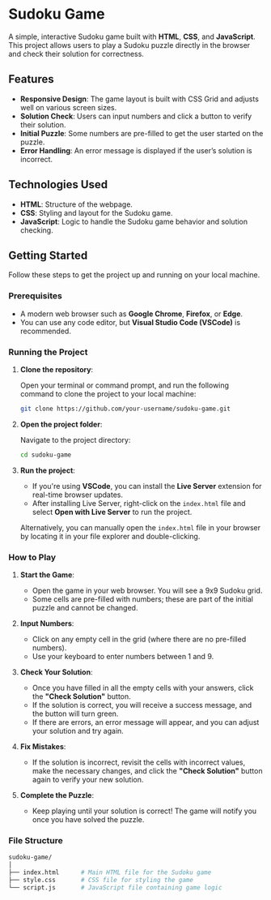 # Sudoku Game

A simple, interactive Sudoku game built with **HTML**, **CSS**, and **JavaScript**. This project allows users to play a Sudoku puzzle directly in the browser and check their solution for correctness.

## Features

- **Responsive Design**: The game layout is built with CSS Grid and adjusts well on various screen sizes.
- **Solution Check**: Users can input numbers and click a button to verify their solution.
- **Initial Puzzle**: Some numbers are pre-filled to get the user started on the puzzle.
- **Error Handling**: An error message is displayed if the user’s solution is incorrect.

## Technologies Used

- **HTML**: Structure of the webpage.
- **CSS**: Styling and layout for the Sudoku game.
- **JavaScript**: Logic to handle the Sudoku game behavior and solution checking.

## Getting Started

Follow these steps to get the project up and running on your local machine.

### Prerequisites

- A modern web browser such as **Google Chrome**, **Firefox**, or **Edge**.
- You can use any code editor, but **Visual Studio Code (VSCode)** is recommended.

### Running the Project

1. **Clone the repository**:

    Open your terminal or command prompt, and run the following command to clone the project to your local machine:

    ```bash
    git clone https://github.com/your-username/sudoku-game.git
    ```

2. **Open the project folder**:

    Navigate to the project directory:

    ```bash
    cd sudoku-game
    ```

3. **Run the project**:

    - If you're using **VSCode**, you can install the **Live Server** extension for real-time browser updates.
    - After installing Live Server, right-click on the `index.html` file and select **Open with Live Server** to run the project.
    
    Alternatively, you can manually open the `index.html` file in your browser by locating it in your file explorer and double-clicking.

### How to Play

1. **Start the Game**:
   - Open the game in your web browser. You will see a 9x9 Sudoku grid.
   - Some cells are pre-filled with numbers; these are part of the initial puzzle and cannot be changed.

2. **Input Numbers**:
   - Click on any empty cell in the grid (where there are no pre-filled numbers).
   - Use your keyboard to enter numbers between 1 and 9.

3. **Check Your Solution**:
   - Once you have filled in all the empty cells with your answers, click the **"Check Solution"** button.
   - If the solution is correct, you will receive a success message, and the button will turn green.
   - If there are errors, an error message will appear, and you can adjust your solution and try again.

4. **Fix Mistakes**:
   - If the solution is incorrect, revisit the cells with incorrect values, make the necessary changes, and click the **"Check Solution"** button again to verify your new solution.

5. **Complete the Puzzle**:
   - Keep playing until your solution is correct! The game will notify you once you have solved the puzzle.


### File Structure

```bash
sudoku-game/
│
├── index.html      # Main HTML file for the Sudoku game
├── style.css       # CSS file for styling the game
└── script.js       # JavaScript file containing game logic

